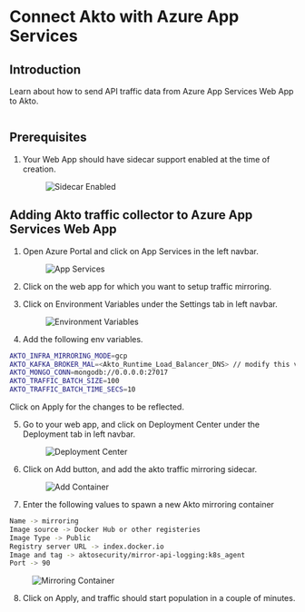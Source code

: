 # Connect Akto with Azure App Services

## Introduction

Learn about how to send API traffic data from Azure App Services Web App to Akto.

<figure><img src="../../.gitbook/assets/image (55).png" alt=""><figcaption></figcaption></figure>

## Prerequisites

1.  Your Web App should have sidecar support enabled at the time of creation.

    <figure><img src="../../.gitbook/assets/SidecarEnabled.png" alt="Sidecar Enabled"><figcaption></figcaption></figure>

## Adding Akto traffic collector to Azure App Services Web App

1.  Open Azure Portal and click on App Services in the left navbar.

    <figure><img src="../../.gitbook/assets/app-services.png" alt="App Services"><figcaption></figcaption></figure>
2. Click on the web app for which you want to setup traffic mirroring.
3.  Click on Environment Variables under the Settings tab in left navbar.

    <figure><img src="../../.gitbook/assets/env-variables.png" alt="Environment Variables"><figcaption></figcaption></figure>
4. Add the following env variables.

```bash
AKTO_INFRA_MIRRORING_MODE=gcp
AKTO_KAFKA_BROKER_MAL=<Akto_Runtime_Load_Balancer_DNS> // modify this value with Akto Runtime Load Balancer DNS
AKTO_MONGO_CONN=mongodb://0.0.0.0:27017
AKTO_TRAFFIC_BATCH_SIZE=100
AKTO_TRAFFIC_BATCH_TIME_SECS=10
```

Click on Apply for the changes to be reflected.

5.  Go to your web app, and click on Deployment Center under the Deployment tab in left navbar.

    <figure><img src="../../.gitbook/assets/deployment-center.png" alt="Deployment Center"><figcaption></figcaption></figure>
6.  Click on Add button, and add the akto traffic mirroring sidecar.

    <figure><img src="../../.gitbook/assets/add-container.png" alt="Add Container"><figcaption></figcaption></figure>
7. Enter the following values to spawn a new Akto mirroring container

```bash
Name -> mirroring
Image source -> Docker Hub or other registeries
Image Type -> Public
Registry server URL -> index.docker.io
Image and tag -> aktosecurity/mirror-api-logging:k8s_agent
Port -> 90
```

<figure><img src="../../.gitbook/assets/mirroring-container.png" alt="Mirroring Container"><figcaption></figcaption></figure>

8. Click on Apply, and traffic should start population in a couple of minutes.

